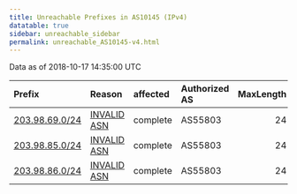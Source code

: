 ```yaml
---
title: Unreachable Prefixes in AS10145 (IPv4)
datatable: true
sidebar: unreachable_sidebar
permalink: unreachable_AS10145-v4.html
---
```


Data as of 2018-10-17 14:35:00 UTC


<div class="datatable-begin"></div>

| Prefix                                                 | Reason                                                                                                | affected   | Authorized AS   |   MaxLength | Anchor                                       |   unreachable /24s |
|:-------------------------------------------------------|:------------------------------------------------------------------------------------------------------|:-----------|:----------------|------------:|:---------------------------------------------|-------------------:|
| [203.98.69.0/24](https://stat.ripe.net/203.98.69.0/24) | [INVALID ASN](https://rpki-validator.ripe.net/announcement-preview?asn=AS10145&prefix=203.98.69.0/24) | complete   | AS55803         |          24 | [APNIC](unreachable_APNIC_RPKI_Root-v4.html) |                  1 |
| [203.98.85.0/24](https://stat.ripe.net/203.98.85.0/24) | [INVALID ASN](https://rpki-validator.ripe.net/announcement-preview?asn=AS10145&prefix=203.98.85.0/24) | complete   | AS55803         |          24 | [APNIC](unreachable_APNIC_RPKI_Root-v4.html) |                  1 |
| [203.98.86.0/24](https://stat.ripe.net/203.98.86.0/24) | [INVALID ASN](https://rpki-validator.ripe.net/announcement-preview?asn=AS10145&prefix=203.98.86.0/24) | complete   | AS55803         |          24 | [APNIC](unreachable_APNIC_RPKI_Root-v4.html) |                  1 |

<div class="datatable-end"></div>